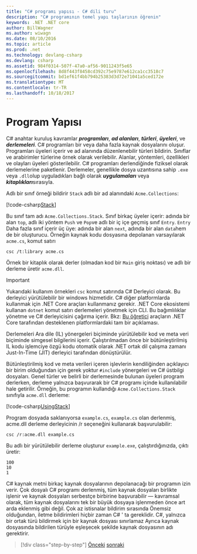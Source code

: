 ```yaml
---
title: "C# programı yapısı - C# dili turu"
description: "C# programının temel yapı taşlarının öğrenin"
keywords: .NET .NET core
author: BillWagner
ms.author: wiwagn
ms.date: 08/10/2016
ms.topic: article
ms.prod: .net
ms.technology: devlang-csharp
ms.devlang: csharp
ms.assetid: 984f0314-507f-47a0-af56-9011243f5e65
ms.openlocfilehash: 8d8f443f8458cd392c75e9787e612ca1cc3518c7
ms.sourcegitcommit: bd1ef61f4bb794b25383d3d72e71041a5ced172e
ms.translationtype: MT
ms.contentlocale: tr-TR
ms.lasthandoff: 10/18/2017
---
```

# <a name="program-structure"></a>Program Yapısı

C# anahtar kuruluş kavramlar ***programları***, ***ad alanları***, ***türleri***, ***üyeleri***, ve ***derlemeleri***. C# programları bir veya daha fazla kaynak dosyalarını oluşur. Programları üyeleri içerir ve ad alanında düzenlenebilir türleri bildirin. Sınıflar ve arabirimler türlerine örnek olarak verilebilir. Alanlar, yöntemleri, özellikleri ve olayları üyeleri gösterilebilir. C# programları derlendiğinde fiziksel olarak derlemelerine paketlenir. Derlemeler, genellikle dosya uzantısına sahip `.exe` veya `.dll`olup uyguladıkları bağlı olarak ***uygulamaları*** veya ***kitaplıkları***sırasıyla.

Adlı bir sınıf örneği bildirir `Stack` adlı bir ad alanındaki `Acme.Collections`:

[!code-csharp[Stack](../../../samples/snippets/csharp/tour/program-structure/program.cs#L1-L34)]

Bu sınıf tam adı `Acme.Collections.Stack`. Sınıf birkaç üyeler içerir: adında bir alan `top`, adlı iki yöntem `Push` ve `Pop`ve adlı bir iç içe geçmiş sınıf `Entry`. `Entry` Daha fazla sınıf içerir üç üye: adında bir alan `next`, adında bir alan `data`hem de bir oluşturucu. Örneğin kaynak kodu dosyasına depolanan varsayılarak `acme.cs`, komut satırı

```
csc /t:library acme.cs
```

Örnek bir kitaplık olarak derler (olmadan kod bir `Main` giriş noktası) ve adlı bir derleme üretir `acme.dll`.

> [!IMPORTANT]
> Yukarıdaki kullanım örnekleri `csc` komut satırında C# Derleyici olarak. Bu derleyici yürütülebilir bir windows hizmetidir. C# diğer platformlarda kullanmak için .NET Core araçları kullanmanız gerekir. .NET Core ekosistemi kullanan `dotnet` komut satırı derlemeleri yönetmek için CLI. Bu bağımlılıklar yönetme ve C# derleyicisini çağırma içerir. Bkz: [Bu öğretici](../../core/tutorials/using-with-xplat-cli.md) araçların .NET Core tarafından desteklenen platformlardaki tam bir açıklaması.

Derlemeleri Ara dile (IL) yönergeleri biçiminde yürütülebilir kod ve meta veri biçiminde simgesel bilgilerini içerir. Çalıştırılmadan önce bir bütünleştirilmiş IL kodu işlemciye özgü kodu otomatik olarak .NET ortak dil çalışma zamanı Just-In-Time (JIT) derleyici tarafından dönüştürülür.

Bütünleştirilmiş kod ve meta verileri içeren işlevlerin kendiliğinden açıklayıcı bir birim olduğundan için gerek yoktur `#include` yönergeleri ve C# üstbilgi dosyaları. Genel türler ve belirli bir derlemesinde bulunan üyeleri program derlerken, derleme yalnızca başvurarak bir C# programı içinde kullanılabilir hale getirilir. Örneğin, bu programın kullandığı `Acme.Collections.Stack` sınıfıyla `acme.dll` derleme:

[!code-csharp[UsingStack](../../../samples/snippets/csharp/tour/program-structure/Program.cs#L38-L52)]

Program dosyada saklanıyorsa `example.cs`, `example.cs` olan derlenmiş, acme.dll derleme derleyicinin /r seçeneğini kullanarak başvurulabilir:

```
csc /r:acme.dll example.cs
```

Bu adlı bir yürütülebilir derleme oluşturur `example.exe`, çalıştırdığınızda, çıktı üretir:

```
100
10
1
```

C# kaynak metni birkaç kaynak dosyalarının depolanacağı bir programın izin verir. Çok dosyalı C# programı derlenmiş, tüm kaynak dosyaları birlikte işlenir ve kaynak dosyaları serbestçe birbirine başvurabilir — kavramsal olarak, tüm kaynak dosyalarını tek bir büyük dosyaya işlenmeden önce art arda eklenmiş gibi değil. Çok az istisnalar bildirim sırasında Önemsiz olduğundan, iletme bildirimleri hiçbir zaman C# ' ta gereklidir. C#, yalnızca bir ortak türü bildirmek için bir kaynak dosyası sınırlamaz Ayrıca kaynak dosyasında bildirilen türüyle eşleşecek şekilde kaynak dosyasının adı gerektirir.

>[!div class="step-by-step"]
[Önceki](index.md)
[sonraki](types-and-variables.md)

